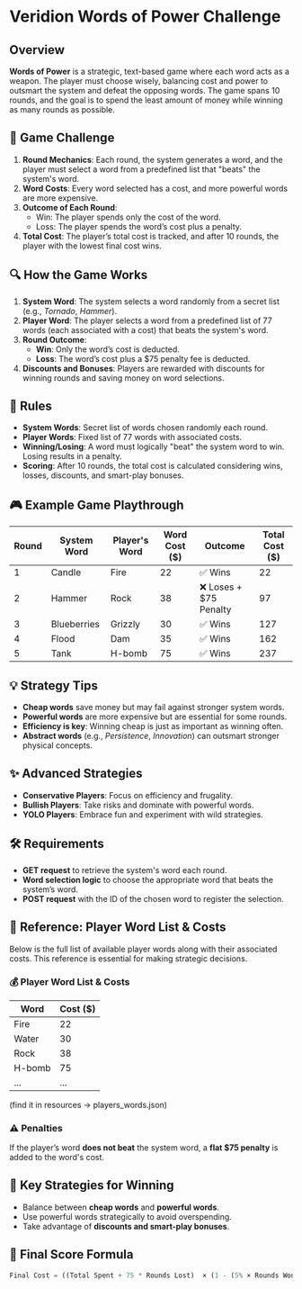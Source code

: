 # Veridion Words of Power Challenge

## **Overview**
**Words of Power** is a strategic, text-based game where each word acts as a weapon. The player must choose wisely, balancing cost and power to outsmart the system and defeat the opposing words. The game spans 10 rounds, and the goal is to spend the least amount of money while winning as many rounds as possible.

## **🚀 Game Challenge**
1. **Round Mechanics**: Each round, the system generates a word, and the player must select a word from a predefined list that "beats" the system's word.
2. **Word Costs**: Every word selected has a cost, and more powerful words are more expensive.
3. **Outcome of Each Round**:
   - Win: The player spends only the cost of the word.
   - Loss: The player spends the word’s cost plus a penalty.
4. **Total Cost**: The player’s total cost is tracked, and after 10 rounds, the player with the lowest final cost wins.

## **🔍 How the Game Works**
1. **System Word**: The system selects a word randomly from a secret list (e.g., *Tornado*, *Hammer*).
2. **Player Word**: The player selects a word from a predefined list of 77 words (each associated with a cost) that beats the system's word.
3. **Round Outcome**:
   - **Win**: Only the word’s cost is deducted.
   - **Loss**: The word’s cost plus a $75 penalty fee is deducted.
4. **Discounts and Bonuses**: Players are rewarded with discounts for winning rounds and saving money on word selections.

## **📜 Rules**
- **System Words**: Secret list of words chosen randomly each round.
- **Player Words**: Fixed list of 77 words with associated costs.
- **Winning/Losing**: A word must logically "beat" the system word to win. Losing results in a penalty.
- **Scoring**: After 10 rounds, the total cost is calculated considering wins, losses, discounts, and smart-play bonuses.

## **🎮 Example Game Playthrough**
| **Round** | **System Word** | **Player's Word** | **Word Cost ($)** | **Outcome** | **Total Cost ($)** |
| --- | --- | --- | --- | --- | --- |
| 1 | Candle | Fire | 22 | ✅ Wins | 22 |
| 2 | Hammer | Rock | 38 | ❌ Loses + $75 Penalty | 97 |
| 3 | Blueberries | Grizzly | 30 | ✅ Wins | 127 |
| 4 | Flood | Dam | 35 | ✅ Wins | 162 |
| 5 | Tank | H-bomb | 75 | ✅ Wins | 237 |

## **💡 Strategy Tips**
- **Cheap words** save money but may fail against stronger system words.
- **Powerful words** are more expensive but are essential for some rounds.
- **Efficiency is key**: Winning cheap is just as important as winning often.
- **Abstract words** (e.g., *Persistence*, *Innovation*) can outsmart stronger physical concepts.

## **✨ Advanced Strategies**
- **Conservative Players**: Focus on efficiency and frugality.
- **Bullish Players**: Take risks and dominate with powerful words.
- **YOLO Players**: Embrace fun and experiment with wild strategies.

## **🛠️ Requirements**
- **GET request** to retrieve the system's word each round.
- **Word selection logic** to choose the appropriate word that beats the system’s word.
- **POST request** with the ID of the chosen word to register the selection.

## **📖 Reference: Player Word List & Costs**
Below is the full list of available player words along with their associated costs. This reference is essential for making strategic decisions.

### **💰 Player Word List & Costs**

| **Word** | **Cost ($)** |
| --- | --- |
| Fire | 22 |
| Water | 30 |
| Rock | 38 |
| H-bomb | 75 |
| ... | ... |
(find it in resources -> players_words.json)

### **⚠️ Penalties**
If the player’s word **does not beat** the system word, a **flat $75 penalty** is added to the word's cost.

## **🎯 Key Strategies for Winning**
- Balance between **cheap words** and **powerful words**.
- Use powerful words strategically to avoid overspending.
- Take advantage of **discounts and smart-play bonuses**.

## **📝 Final Score Formula**
```python
Final Cost = ((Total Spent + 75 * Rounds Lost)  × (1 - (5% × Rounds Won))) - (Sum of Cheaper Win Refunds)
```

